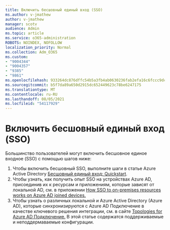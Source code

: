 ```yaml
---
title: Включить бесшовный единый вход (SSO)
ms.author: v-jmathew
author: v-jmathew
manager: scotv
audience: Admin
ms.topic: article
ms.service: o365-administration
ROBOTS: NOINDEX, NOFOLLOW
localization_priority: Normal
ms.collection: Adm_O365
ms.custom:
- "9004344"
- "9004357"
- "9385"
- "9861"
ms.openlocfilehash: 933264dc876dffc54b5a3fb4ab0630236fab2efa16c6fccc9dc31716cf366129
ms.sourcegitcommit: b5f7da89a650d2915dc652449623c78be6247175
ms.translationtype: MT
ms.contentlocale: ru-RU
ms.lasthandoff: 08/05/2021
ms.locfileid: "54117929"
---
```

# <a name="enable-seamless-single-sign-on-sso"></a>Включить бесшовный единый вход (SSO)

Большинство пользователей могут включить бесшовное единое входное (SSO) с помощью шагов ниже:

1. Чтобы включить бесшовный SSO, выполните шаги в статье Azure Active Directory [Бесшовный единый вход: Quickstart](https://docs.microsoft.com/azure/active-directory/hybrid/how-to-connect-sso-quick-start).
2. Чтобы узнать, как получить опыт SSO на устройствах Azure AD, присоединив их к ресурсам и приложениям, которые зависят от локальной AD, см. в приложении [How SSO to on-premises resources works on Azure AD joined devices.](https://docs.microsoft.com/azure/active-directory/devices/azuread-join-sso)
3. Чтобы узнать о различных локальной и Azure Active Directory (Azure AD), которые синхронизируются с Azure AD Подключение в качестве ключевого решения интеграции, см. в сайте [Topologies for Azure AD Подключение.](https://docs.microsoft.com/azure/active-directory/hybrid/plan-connect-topologies) В этой статье содержатся поддерживаемые и неподдермаваемые конфигурации.
